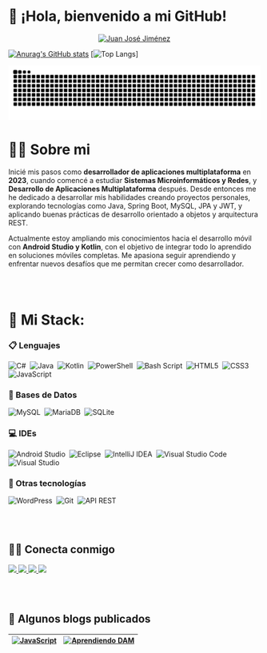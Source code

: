# 👋 ¡Hola, bienvenido a mi GitHub!

<p align='center'>
    <a href="https://www.linkedin.com/in/juan-josé-jiménez-gil-2588a2222/" target="_blank">
        <img src="https://capsule-render.vercel.app/api?type=waving&color=0:007BFF,100:00FFE5&height=300&section=header&text=Juan%20José%20Jiménez&fontSize=90&fontColor=ffffff&animation=fadeIn&fontAlignY=38&desc=Desarrollador%20de%20Aplicaciones%20Multiplataforma&descAlignY=51&descAlign=62" alt="Juan José Jiménez"/>
    </a>
</p>

[![Anurag's GitHub stats](https://github-readme-stats.vercel.app/api?username=juanjojmnz)](https://github.com/JuanjoJmnz?tab=repositories)
[![Top Langs](https://github-readme-stats.vercel.app/api/top-langs/?username=juanjojmnz)]

<picture>
  <source media="(prefers-color-scheme: dark)" srcset="https://raw.githubusercontent.com/juanjojmnz/juanjojmnz/output/github-snake-dark.svg" />
  <source media="(prefers-color-scheme: light)" srcset="https://raw.githubusercontent.com/juanjojmnz/juanjojmnz/output/github-snake.svg" />
  <img alt="github-snake" src="https://raw.githubusercontent.com/juanjojmnz/juanjojmnz/output/github-snake.svg" />
</picture>



# 👨‍💻 Sobre mi
Inicié mis pasos como **desarrollador de aplicaciones multiplataforma** en **2023**, cuando comencé a estudiar **Sistemas Microinformáticos y Redes**, y **Desarrollo de Aplicaciones Multiplataforma** después. Desde entonces me he dedicado a desarrollar mis habilidades creando proyectos personales, explorando tecnologías como Java, Spring Boot, MySQL, JPA y JWT, y aplicando buenas prácticas de desarrollo orientado a objetos y arquitectura REST.

Actualmente estoy ampliando mis conocimientos hacia el desarrollo móvil con **Android Studio y Kotlin**, con el objetivo de integrar todo lo aprendido en soluciones móviles completas. Me apasiona seguir aprendiendo y enfrentar nuevos desafíos que me permitan crecer como desarrollador.

<br><br>

# 🚀 Mi Stack:
 
### 📋 Lenguajes
![C#](https://img.shields.io/badge/c%23-%23239120.svg?style=for-the-badge&logo=csharp&logoColor=white)&nbsp;
![Java](https://img.shields.io/badge/java-%23ED8B00.svg?style=for-the-badge&logo=openjdk&logoColor=white)&nbsp;
![Kotlin](https://img.shields.io/badge/kotlin-%237F52FF.svg?style=for-the-badge&logo=kotlin&logoColor=white)&nbsp;
![PowerShell](https://img.shields.io/badge/PowerShell-%235391FE.svg?style=for-the-badge&logo=powershell&logoColor=white)&nbsp;
![Bash Script](https://img.shields.io/badge/bash_script-%23121011.svg?style=for-the-badge&logo=gnu-bash&logoColor=white)&nbsp;
![HTML5](https://img.shields.io/badge/html5-%23E34F26.svg?style=for-the-badge&logo=html5&logoColor=white)&nbsp;
![CSS3](https://img.shields.io/badge/css3-%231572B6.svg?style=for-the-badge&logo=css3&logoColor=white)&nbsp;
![JavaScript](https://img.shields.io/badge/javascript-%23323330.svg?style=for-the-badge&logo=javascript&logoColor=%23F7DF1E)&nbsp;

### 💾 Bases de Datos
![MySQL](https://img.shields.io/badge/mysql-%2300f.svg?style=for-the-badge&logo=mysql&logoColor=white)&nbsp;
![MariaDB](https://img.shields.io/badge/MariaDB-003545?style=for-the-badge&logo=mariadb&logoColor=white)&nbsp;
![SQLite](https://img.shields.io/badge/sqlite-%2307405e.svg?style=for-the-badge&logo=sqlite&logoColor=white)&nbsp;

### 💻 IDEs
![Android Studio](https://img.shields.io/badge/android%20studio-346ac1?style=for-the-badge&logo=android%20studio&logoColor=white)&nbsp;
![Eclipse](https://img.shields.io/badge/Eclipse-FE7A16.svg?style=for-the-badge&logo=Eclipse&logoColor=white)&nbsp;
![IntelliJ IDEA](https://img.shields.io/badge/IntelliJIDEA-000000.svg?style=for-the-badge&logo=intellij-idea&logoColor=white)&nbsp;
![Visual Studio Code](https://img.shields.io/badge/Visual%20Studio%20Code-0078d7.svg?style=for-the-badge&logo=visual-studio-code&logoColor=white)&nbsp;
![Visual Studio](https://img.shields.io/badge/Visual%20Studio-5C2D91.svg?style=for-the-badge&logo=visual-studio&logoColor=white)&nbsp;

### 🥅 Otras tecnologías
![WordPress](https://img.shields.io/badge/WordPress-%2339ACFF.svg?style=for-the-badge&logo=wordpress&logoColor=white)&nbsp;
![Git](https://img.shields.io/badge/git-%23F05033.svg?style=for-the-badge&logo=git&logoColor=white)&nbsp;
![API REST](https://img.shields.io/badge/API%20REST-%2332A3FF.svg?style=for-the-badge&logo=fastapi&logoColor=white)&nbsp;

<br><br>

## 🤝🏻 Conecta conmigo
<a href="https://github.com/JuanjoJmnz">
  <img height="50" src="https://github.com/user-attachments/assets/92e97d7a-75d6-4104-b624-12733149e801"/>
</a>
<a href="https://www.linkedin.com/in/juan-josé-jiménez-gil-2588a2222/">
  <img height="50" src="https://github.com/user-attachments/assets/3c9148f0-5771-49f2-9dac-e1e60077a4b6"/>
</a>
<a href="https://bitacoradejuanjo.wordpress.com">
  <img height="50" src="https://github.com/user-attachments/assets/0e5fb111-00bf-4adf-8484-c1083e5fb952"/>
</a>
<a href="https://www.youtube.com/@Juanjo_TechRetro">
  <img height="50" src="https://github.com/user-attachments/assets/8503d207-dbc9-4679-984a-960eac1c424c"/>
</a>

<br><br>

## 📝 Algunos blogs publicados

| [![JavaScript](https://bitacoradejuanjo.wordpress.com/wp-content/uploads/2024/09/maxresdefault.jpg?w=1024)](https://bitacoradejuanjo.wordpress.com/2024/09/22/guia-practica-de-bucles-en-javascript/) | [![Aprendiendo DAM](https://bitacoradejuanjo.wordpress.com/wp-content/uploads/2024/09/desarrollo-aplicaciones-web.jpg?w=1024)](https://bitacoradejuanjo.wordpress.com/2024/09/15/aprendiendo-dam-experiencias-y-retos-en-desarrollo-de-aplicaciones/) |
|------------------------------------------------------------------------------------------------------------------------------------------------------------------------------------|--------------------------------------------------------------------------------------------------------------------------------------------------------------------------------------|
